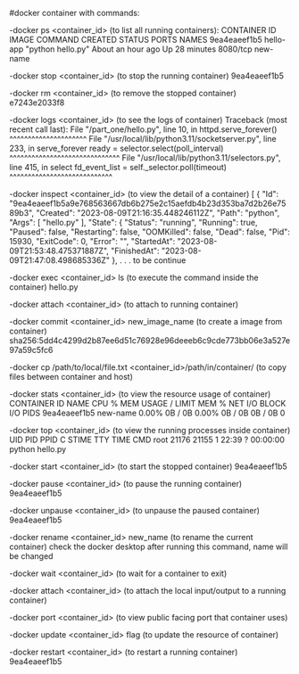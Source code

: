 #docker container with commands:

-docker ps <container_id> (to list all running containers):
CONTAINER ID   IMAGE       COMMAND             CREATED             STATUS          PORTS      NAMES
9ea4eaeef1b5   hello-app   "python hello.py"   About an hour ago   Up 28 minutes   8080/tcp   new-name

-docker stop <container_id> (to stop the running container)
9ea4eaeef1b5

-docker rm <container_id> (to remove the stopped container)
e7243e2033f8

-docker logs <container_id> (to see the logs of container)
Traceback (most recent call last):
  File "/part_one/hello.py", line 10, in <module>
    httpd.serve_forever()
    ^^^^^^^^^^^^^^^^^^^^^
  File "/usr/local/lib/python3.11/socketserver.py", line 233, in serve_forever
    ready = selector.select(poll_interval)
            ^^^^^^^^^^^^^^^^^^^^^^^^^^^^^^
  File "/usr/local/lib/python3.11/selectors.py", line 415, in select
    fd_event_list = self._selector.poll(timeout)
                    ^^^^^^^^^^^^^^^^^^^^^^^^^^^^

 -docker inspect <container_id> (to view the detail of a container)
 [
    {
        "Id": "9ea4eaeef1b5a9e768563667db6b275e2c15aefdb4b23d353ba7d2b26e7589b3",
        "Created": "2023-08-09T21:16:35.448246112Z",
        "Path": "python",
        "Args": [
            "hello.py"
        ],
        "State": {
            "Status": "running",
            "Running": true,
            "Paused": false,
            "Restarting": false,
            "OOMKilled": false,
            "Dead": false,
            "Pid": 15930,
            "ExitCode": 0,
            "Error": "",
            "StartedAt": "2023-08-09T21:53:48.475371887Z",
            "FinishedAt": "2023-08-09T21:47:08.498685336Z"
        },
        .
        .
        .
        to be continue

-docker exec <container_id> ls (to execute the command inside the container)
hello.py

-docker attach <container_id> (to attach to running container)

-docker commit <container_id> new_image_name (to create a image from container)
sha256:5dd4c4299d2b87ee6d51c76928e96deeeb6c9cde773bb06e3a527e97a59c5fc6

-docker cp /path/to/local/file.txt <container_id>/path/in/container/ (to copy files between container and host)

-docker stats <container_id> (to view the resource usage of container)
CONTAINER ID   NAME       CPU %     MEM USAGE / LIMIT   MEM %     NET I/O   BLOCK I/O   PIDS
9ea4eaeef1b5   new-name   0.00%     0B / 0B             0.00%     0B / 0B   0B / 0B     0

-docker top <container_id> (to view the running processes inside container)
UID                 PID                 PPID                C                   STIME               TTY                 TIME                CMD
root                21176               21155               1                   22:39               ?                   00:00:00            python hello.py

-docker start <container_id> (to start the stopped container)
9ea4eaeef1b5

-docker pause <container_id> (to pause the running container)
9ea4eaeef1b5

-docker unpause <container_id> (to unpause the paused container)
9ea4eaeef1b5

-docker rename <container_id> new_name (to rename the current container)
check the docker desktop after running this command, name will be changed

-docker wait <container_id> (to wait for a container to exit)

-docker attach <container_id> (to attach the local input/output to a running container)

-docker port <container_id> (to view public facing port that container uses)

-docker update <container_id> flag (to update the resource of container)

-docker restart <container_id> (to restart a running container)
9ea4eaeef1b5
